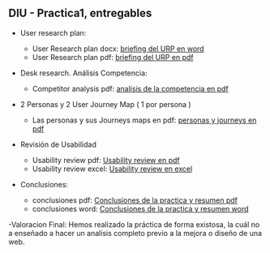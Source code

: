 ## DIU - Practica1, entregables


- User research plan:
    - User Research plan docx: [briefing del URP en word](https://github.com/DIU3-Mamallema/UX_CaseStudy/blob/2e6c291e13107612724d55f700ac19b5cb4bbab5/P1/Briefing%20Practica%201%20DIU.docx)
    - User Research plan pdf:  [briefing del URP en pdf](https://github.com/DIU3-Mamallema/UX_CaseStudy/blob/2e6c291e13107612724d55f700ac19b5cb4bbab5/P1/Briefing%20Practica%201%20DIU%20pdf.pdf)
      
- Desk research. Análisis Competencia:
    - Competitor analysis pdf: [analisis de la competencia en pdf](https://github.com/DIU3-Mamallema/UX_CaseStudy/blob/860f2be7e510a1ba5aba64836df3a1f5a504ff3b/P1/Competitor%20Analysis%20%5BDIU3.Mamallema%5D.pdf)   
  
- 2 Personas y 2 User Journey Map  ( 1 por persona )
    - Las personas y sus Journeys maps en pdf: [personas y journeys en pdf](https://github.com/DIU3-Mamallema/UX_CaseStudy/blob/89ca0c380963fec500eb06c24104dcd53ab19ecc/P1/Persona%20%26%20User%20Journey%20Map%20%5BDIU3.Mamallema%5D.pdf)
    
- Revisión de Usabilidad
    - Usability review pdf: [Usability review en pdf](https://github.com/DIU3-Mamallema/UX_CaseStudy/blob/8822a86507e69c83dddee6af1356cc1f9b1c744e/P1/USABILITY%20REVIEW%20%5BDIU3.Mamallema%5D%20pdf.pdf)
    - Usability review excel: [Usability review en excel](https://github.com/DIU3-Mamallema/UX_CaseStudy/blob/8822a86507e69c83dddee6af1356cc1f9b1c744e/P1/USABILITY%20REVIEW%20%5BDIU3.Mamallema%5D.xlsx)

- Conclusiones:
    - conclusiones pdf: [Conclusiones de la practica y resumen pdf](https://github.com/DIU3-Mamallema/UX_CaseStudy/blob/c8f9091e1a2496578af4427137de1365b327ffe0/P1/Conclusiones%20Practica%201%20DIU%20pdf.pdf)
    - conclusiones word: [Conclusiones de la practica y resumen word](https://github.com/DIU3-Mamallema/UX_CaseStudy/blob/c8f9091e1a2496578af4427137de1365b327ffe0/P1/Conclusiones%20Practica%201%20DIU.docx)

-Valoracion Final:
    Hemos realizado la práctica de forma existosa, la cuál no a enseñado a hacer un analisis completo previo a la mejora o diseño de una web.
